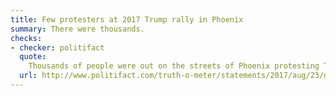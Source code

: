 ```yaml
---
title: Few protesters at 2017 Trump rally in Phoenix
summary: There were thousands.
checks:
- checker: politifact
  quote:
    Thousands of people were out on the streets of Phoenix protesting Trump’s speech, according to multiple media accounts and the Phoenix police chief, who said the city’s downtown had "tens of thousands" of people exercising their right to free speech.
  url: http://www.politifact.com/truth-o-meter/statements/2017/aug/23/donald-trump/trumps-false-claim-there-werent-too-many-peop/
---
```

